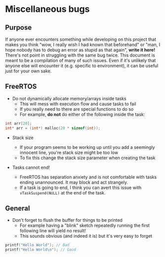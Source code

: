 # Miscellaneous bugs

## Purpose

If anyone ever encounters something while developing on this project that makes you think "wow, I really wish I had known that beforehand" or "man, I hope nobody has to debug an error as stupid as that again", __write it here!__ There's not point in struggling with the same bug twice. This document is meant to be a compilation of many of such issues. Even if it's unlikely that anyone else will encounter it (e.g. specific to environment), it can be useful just for your own sake. 

## FreeRTOS

* Do not dynamically allocate memory/arrays inside tasks
  * This will mess with execution flow and cause tasks to fail
  * If you really need to there are special functions to do so
  * For example, **do not** do either of the following inside the task: 
```C
int arr[20];
int* arr = (int*) malloc(20 * sizeof(int));
```

* Stack size
  * If your program seems to be working up until you add a seemingly innocent line, you're stack size might be too low
  * To fix this change the stack size parameter when creating the task

* Tasks cannot end!
  * FreeRTOS has separation anxiety and is not comfortable with tasks ending unannounced. It may block and act strangely.
  * If a task is going to end, I think you can avert this issue with `vTaskSuspend(NULL)` at the end of the task. 

## General

* Don't forget to flush the buffer for things to be printed
    * For example having a "blink" sketch repeatedly running the first following line will yield no result! 
    * This sounds obvious (and indeed it is) but it's very easy to forget

```C
printf("Hello World"); // Bad
printf("Hello World\n"); // Good
```